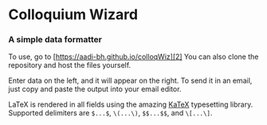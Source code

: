 # Colloquium Wizard
### A simple data formatter

To use, go to [https://aadi-bh.github.io/colloqWiz][2] 
You can also clone the repository and host the files yourself.

Enter data on the left, and it will appear on the right.
To send it in an email, just copy and paste the output
into your email editor.

LaTeX is rendered in all fields using the amazing [KaTeX][1] typesetting library.  
Supported delimiters are `$...$`, `\(...\)`, `$$...$$`, and `\[...\]`.

[1]:https://katex.org/
[2]:https://aadi-bh.github.io/colloqWiz
